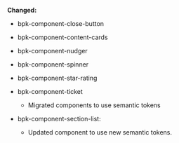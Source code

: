 **Changed:**

- bpk-component-close-button<br />
- bpk-component-content-cards<br />
- bpk-component-nudger<br />
- bpk-component-spinner<br />
- bpk-component-star-rating<br />
- bpk-component-ticket<br />
  - Migrated components to use semantic tokens

- bpk-component-section-list:
  - Updated component to use new semantic tokens.
